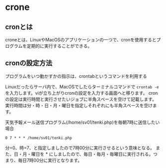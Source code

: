 # crone

## cronとは

croneとは、LinuxやMacOSのアプリケーションの一つで、cronを使用するとプログラムを定期的に実行することができる。

## cronの設定方法

プログラムをいつ動かすかの指示は、crontabというコマンドを利用する  

Linuxだったらサーバ内で、MacOSでしたらターミナルコマンドで `crontab -e` を入力します。viが立ち上がりcronの設定を入力する画面へと移ります。
cronの設定は実行時間と実行させたいジョブに半角スペースを空けて記載します。  
実行時間は分・時・日・月・曜日を指定しそれぞれにも半角スペースを空けます。  

天気予報メール送信プログラム(/home/sv01/tenki.php)を毎朝7時に送信したい場合
```
0 7 * * * /home/sv01/tenki.php
```

分=0、時=7、と指定しましたので7時00分に実行させるという意味となる。
また、日・月・曜日を * にしましたので、毎日・毎月・毎曜日に実行される。つまり、毎日7時00分に実行となります。
